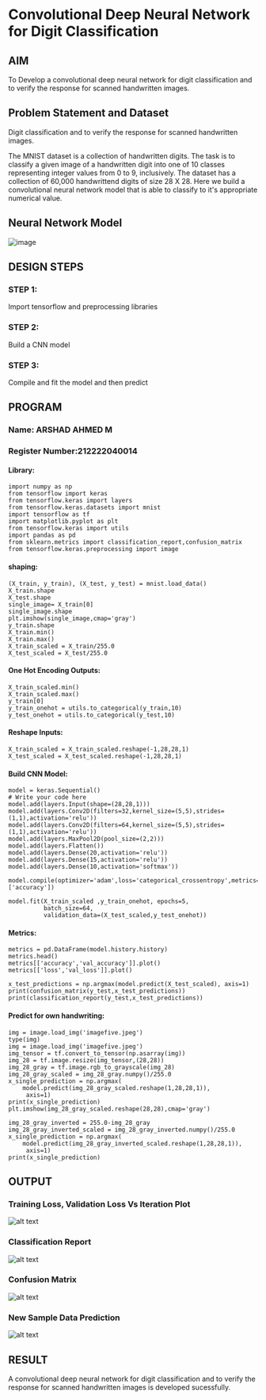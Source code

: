 # Convolutional Deep Neural Network for Digit Classification

## AIM

To Develop a convolutional deep neural network for digit classification and to verify the response for scanned handwritten images.

## Problem Statement and Dataset
Digit classification and to verify the response for scanned handwritten images.

The MNIST dataset is a collection of handwritten digits. The task is to classify a given image of a handwritten digit into one of 10 classes representing integer values from 0 to 9, inclusively. The dataset has a collection of 60,000 handwrittend digits of size 28 X 28. Here we build a convolutional neural network model that is able to classify to it's appropriate numerical value.
## Neural Network Model
![image](https://github.com/Sridharanjaisankar/mnist-classification/assets/119405017/e2704cd1-b814-41fa-b3c4-09225c6acebb)


## DESIGN STEPS

### STEP 1:
Import tensorflow and preprocessing libraries

### STEP 2:
Build a CNN model
### STEP 3:
Compile and fit the model and then predict



## PROGRAM

### Name: ARSHAD AHMED M
### Register Number:212222040014
#### Library:
```
import numpy as np
from tensorflow import keras
from tensorflow.keras import layers
from tensorflow.keras.datasets import mnist
import tensorflow as tf
import matplotlib.pyplot as plt
from tensorflow.keras import utils
import pandas as pd
from sklearn.metrics import classification_report,confusion_matrix
from tensorflow.keras.preprocessing import image
```
#### shaping:
```
(X_train, y_train), (X_test, y_test) = mnist.load_data()
X_train.shape
X_test.shape
single_image= X_train[0]
single_image.shape
plt.imshow(single_image,cmap='gray')
y_train.shape
X_train.min()
X_train.max()
X_train_scaled = X_train/255.0
X_test_scaled = X_test/255.0
```
#### One Hot Encoding Outputs:
```
X_train_scaled.min()
X_train_scaled.max()
y_train[0]
y_train_onehot = utils.to_categorical(y_train,10)
y_test_onehot = utils.to_categorical(y_test,10)
```
#### Reshape Inputs:
```
X_train_scaled = X_train_scaled.reshape(-1,28,28,1)
X_test_scaled = X_test_scaled.reshape(-1,28,28,1)
```
#### Build CNN Model:
```
model = keras.Sequential()
# Write your code here
model.add(layers.Input(shape=(28,28,1)))
model.add(layers.Conv2D(filters=32,kernel_size=(5,5),strides=(1,1),activation='relu'))
model.add(layers.Conv2D(filters=64,kernel_size=(5,5),strides=(1,1),activation='relu'))
model.add(layers.MaxPool2D(pool_size=(2,2)))
model.add(layers.Flatten())
model.add(layers.Dense(20,activation='relu'))
model.add(layers.Dense(15,activation='relu'))
model.add(layers.Dense(10,activation='softmax'))

model.compile(optimizer='adam',loss='categorical_crossentropy',metrics=['accuracy'])

model.fit(X_train_scaled ,y_train_onehot, epochs=5,
          batch_size=64,
          validation_data=(X_test_scaled,y_test_onehot))
```
#### Metrics:
```
metrics = pd.DataFrame(model.history.history)
metrics.head()
metrics[['accuracy','val_accuracy']].plot()
metrics[['loss','val_loss']].plot()

x_test_predictions = np.argmax(model.predict(X_test_scaled), axis=1)
print(confusion_matrix(y_test,x_test_predictions))
print(classification_report(y_test,x_test_predictions))
```
#### Predict for own handwriting:
```
img = image.load_img('imagefive.jpeg')
type(img)
img = image.load_img('imagefive.jpeg')
img_tensor = tf.convert_to_tensor(np.asarray(img))
img_28 = tf.image.resize(img_tensor,(28,28))
img_28_gray = tf.image.rgb_to_grayscale(img_28)
img_28_gray_scaled = img_28_gray.numpy()/255.0
x_single_prediction = np.argmax(
    model.predict(img_28_gray_scaled.reshape(1,28,28,1)),
     axis=1)
print(x_single_prediction)
plt.imshow(img_28_gray_scaled.reshape(28,28),cmap='gray')

img_28_gray_inverted = 255.0-img_28_gray
img_28_gray_inverted_scaled = img_28_gray_inverted.numpy()/255.0
x_single_prediction = np.argmax(
    model.predict(img_28_gray_inverted_scaled.reshape(1,28,28,1)),
     axis=1)
print(x_single_prediction)
```
## OUTPUT

### Training Loss, Validation Loss Vs Iteration Plot

![alt text](<Screenshot 2024-03-20 060313.png>)


### Classification Report

![alt text](<Screenshot 2024-03-20 060333.png>)


### Confusion Matrix

![alt text](<Screenshot 2024-03-20 060404.png>)


### New Sample Data Prediction

![alt text](<Screenshot 2024-03-20 060414.png>)



## RESULT
A convolutional deep neural network for digit classification and to verify the response for scanned handwritten images is developed sucessfully.